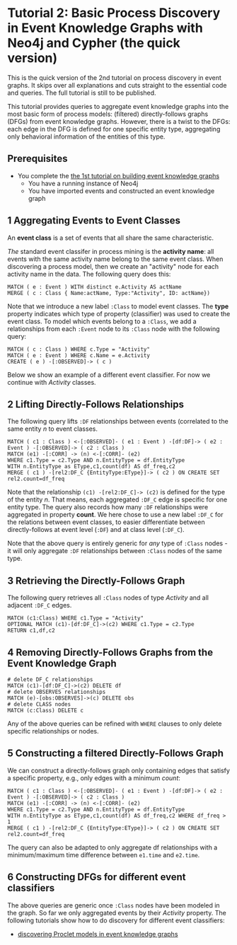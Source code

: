 # Tutorial 2: Basic Process Discovery in Event Knowledge Graphs with Neo4j and Cypher (the quick version)

This is the quick version of the 2nd tutorial on process discovery in event graphs. It skips over all explanations and cuts straight to the essential code and queries. The full tutorial is still to be published.

This tutorial provides queries to aggregate event knowledge graphs into the most basic form of process models: (filtered) directly-follows graphs (DFGs) from event knowledge graphs. However, there is a twist to the DFGs: each edge in the DFG is defined for one specific entity type, aggregating only behavioral information of the entities of this type.

## Prerequisites

  * You complete the [the 1st tutorial on building event knowledge graphs](./tutorial-your-first-event-knowledge-graph.md)
     * You have a running instance of Neo4j
     * You have imported events and constructed an event knowledge graph

## 1 Aggregating Events to Event Classes

An **event class** is a set of events that all share the same characteristic. 

*The* standard event classifer in process mining is the **activity name**: all events with the same activity name belong to the same event class. When discovering a process model, then we create an "activity" node for each activity name in the data. The following query does this:
```
MATCH ( e : Event ) WITH distinct e.Activity AS actName
MERGE ( c : Class { Name:actName, Type:"Activity", ID: actName})
```
Note that we introduce a new label `:Class` to model event classes. The **type** property indicates which type of property (classifier) was used to create the event class. To model which events belong to a `:Class`, we add a relationships from each `:Event` node to its `:Class` node with the following query:
```
MATCH ( c : Class ) WHERE c.Type = "Activity"
MATCH ( e : Event ) WHERE c.Name = e.Activity
CREATE ( e ) -[:OBSERVED]-> ( c )
```
Below we show an example of a different event classifier. For now we continue with *Activity* classes.

## 2 Lifting Directly-Follows Relationships

The following query lifts `:DF` relationships between events (correlated to the same entity *n* to event classes.
```
MATCH ( c1 : Class ) <-[:OBSERVED]- ( e1 : Event ) -[df:DF]-> ( e2 : Event ) -[:OBSERVED]-> ( c2 : Class )
MATCH (e1) -[:CORR] -> (n) <-[:CORR]- (e2)
WHERE c1.Type = c2.Type AND n.EntityType = df.EntityType
WITH n.EntityType as EType,c1,count(df) AS df_freq,c2
MERGE ( c1 ) -[rel2:DF_C {EntityType:EType}]-> ( c2 ) ON CREATE SET rel2.count=df_freq
```
Note that the relationship `(c1) -[rel2:DF_C]-> (c2)` is defined for the type of the entity *n*. That means, each aggregated `:DF_C` edge is specific for one entity type. The query also records how many `:DF` relationships were aggregated in property **count**. We here chose to use a new label `:DF_C` for the relations between event classes, to easier differentiate between directly-follows at event level (`:DF`) and at class level (`:DF_C`).

Note that the above query is entirely generic for *any* type of `:Class` nodes - it will only aggregate `:DF` relationships between `:Class` nodes of the same type.

## 3 Retrieving the Directly-Follows Graph

The following query retrieves all `:Class` nodes of type *Activity* and all adjacent `:DF_C` edges.
```
MATCH (c1:Class) WHERE c1.Type = "Activity"
OPTIONAL MATCH (c1)-[df:DF_C]->(c2) WHERE c1.Type = c2.Type
RETURN c1,df,c2
```

## 4 Removing Directly-Follows Graphs from the Event Knowledge Graph
```
# delete DF_C relationships
MATCH (c1)-[df:DF_C]->(c2) DELETE df
# delete OBSERVES relationships
MATCH (e)-[obs:OBSERVES]->(c) DELETE obs
# delete CLASS nodes
MATCH (c:Class) DELETE c
```
Any of the above queries can be refined with `WHERE` clauses to only delete specific relationships or nodes.

## 5 Constructing a filtered Directly-Follows Graph

We can construct a directly-follows graph only containing edges that satisfy a specific property, e.g., only edges with a minimum *count*:
```
MATCH ( c1 : Class ) <-[:OBSERVED]- ( e1 : Event ) -[df:DF]-> ( e2 : Event ) -[:OBSERVED]-> ( c2 : Class )
MATCH (e1) -[:CORR] -> (n) <-[:CORR]- (e2)
WHERE c1.Type = c2.Type AND n.EntityType = df.EntityType
WITH n.EntityType as EType,c1,count(df) AS df_freq,c2 WHERE df_freq > 1
MERGE ( c1 ) -[rel2:DF_C {EntityType:EType}]-> ( c2 ) ON CREATE SET rel2.count=df_freq
```

The query can also be adapted to only aggregate df relationships with a minimum/maximum time difference between `e1.time` and `e2.time`.

## 6 Constructing DFGs for different event classifiers

The above queries are generic once `:Class` nodes have been modeled in the graph. So far we only aggregated events by their *Activity* property. The following tutorials show how to do discovery for different event classifiers:
*  [discovering Proclet models in event knowledge graphs](./tutorial-basic-process-discovery-Proclets-quick.md)
